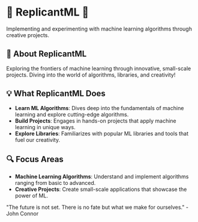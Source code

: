 # 🌌 ReplicantML 🌌

Implementing and experimenting with machine learning algorithms through creative projects.

## 🚀 About ReplicantML

Exploring the frontiers of machine learning through innovative, small-scale projects. Diving into the world of algorithms, libraries, and creativity!

## 💡 What ReplicantML Does

- **Learn ML Algorithms**: Dives deep into the fundamentals of machine learning and explore cutting-edge algorithms.
- **Build Projects**: Engages in hands-on projects that apply machine learning in unique ways.
- **Explore Libraries**: Familiarizes with popular ML libraries and tools that fuel our creativity.

## 🔍 Focus Areas

- **Machine Learning Algorithms**: Understand and implement algorithms ranging from basic to advanced.
- **Creative Projects**: Create small-scale applications that showcase the power of ML.

"The future is not set. There is no fate but what we make for ourselves." - John Connor
